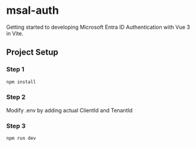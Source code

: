 # msal-auth

Getting started to developing Microsoft Entra ID Authentication with Vue 3 in Vite.

## Project Setup

### Step 1
```sh
npm install
```

### Step 2
Modify .env by adding actual ClientId and TenantId

### Step 3

```sh
npm run dev
```
